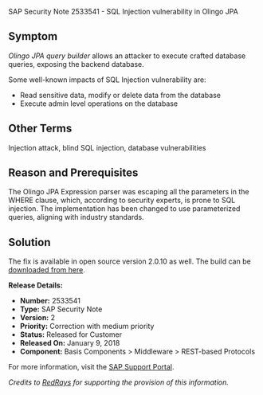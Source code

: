 SAP Security Note 2533541 - SQL Injection vulnerability in Olingo JPA

## Symptom

*Olingo JPA query builder* allows an attacker to execute crafted database queries, exposing the backend database.

Some well-known impacts of SQL Injection vulnerability are:

- Read sensitive data, modify or delete data from the database
- Execute admin level operations on the database

## Other Terms

Injection attack, blind SQL injection, database vulnerabilities

## Reason and Prerequisites

The Olingo JPA Expression parser was escaping all the parameters in the WHERE clause, which, according to security experts, is prone to SQL injection. The implementation has been changed to use parameterized queries, aligning with industry standards.

## Solution

The fix is available in open source version 2.0.10 as well. The build can be [downloaded from here](https://olingo.apache.org/doc/odata2/download.html).

**Release Details:**
- **Number:** 2533541
- **Type:** SAP Security Note
- **Version:** 2
- **Priority:** Correction with medium priority
- **Status:** Released for Customer
- **Released On:** January 9, 2018
- **Component:** Basis Components > Middleware > REST-based Protocols

For more information, visit the [SAP Support Portal](https://me.sap.com/).

*Credits to [RedRays](https://redrays.io) for supporting the provision of this information.*
